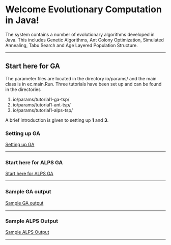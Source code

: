 Welcome Evolutionary Computation in Java!
================
The system contains a number of evolutionary algorithms developed in Java. This includes Genetic Algorithms, Ant Colony Optimization, Simulated Annealing, Tabu Search and Age Layered Population Structure.

____

## Start here for GA
The parameter files are located in the directory  io/params/ and the main class is in ec.main.Run.
Three tutorials have been set up and can be found in the directories

1. io/params/tutorial1-ga-tsp/ 
2. io/params/tutorial1-ant-tsp/ 
3. io/params/tutorial1-alps-tsp/ 

A brief introduction is given to setting up **1** and **3**.

### Setting up GA
[Setting up GA](https://github.com/aawuley/evolutionary-computation/wiki/Setting-Up-GA)

____


### Start here for ALPS GA
[Start here for ALPS GA](https://github.com/aawuley/evolutionary-computation/wiki/ALPS-Configuration)

____


### Sample GA output
[Sample GA output](https://github.com/aawuley/evolutionary-computation/wiki/Sample-GA-Output)

____



### Sample ALPS Output
[Sample ALPS Output](https://github.com/aawuley/evolutionary-computation/wiki/Sample-ALPS-Output)

____
